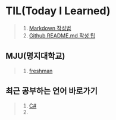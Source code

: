 TIL(Today I Learned) 
======================

> 1. [Markdown 작성법](https://gist.github.com/ihoneymon/652be052a0727ad59601)
> 2. [Github README.md 작성 팁](https://lsh424.tistory.com/37)

 MJU(명지대학교)
---------------

> 1. [freshman](https://github.com/LoveYaeMiko/TIL/tree/main/MJU/freshman)

 최근 공부하는 언어 바로가기
---------------
> 1. [C#](https://blog.hexabrain.net/88)
> 2. 
